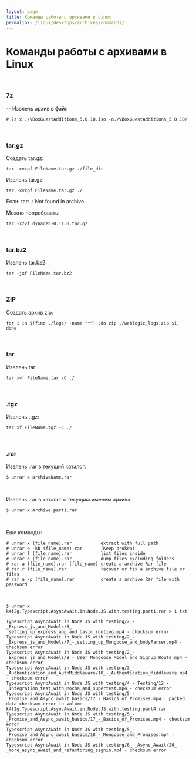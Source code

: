 ```yaml
---
layout: page
title: Команды работы с архивами в Linux
permalink: /linux/desktops/archives/commands/
---
```


# Команды работы с архивами в Linux

<br/>

### 7z

-- Извлечь архив в файл

    # 7z x ./VBoxGuestAdditions_5.0.10.iso -o./VBoxGuestAdditions_5.0.10/


<br/>

### tar.gz

Создать tar.gz:

    tar -cvzpf FileName.tar.gz ./file_dir

Извлечь tar.gz:

    tar -xvzpf FileName.tar.gz ./

Если:
tar: .: Not found in archive

Можно попробовать:

    tar -xzvf dynagen-0.11.0.tar.gz



<br/>

### tar.bz2

Извлечь tar.bz2:

    tar -jxf FileName.tar.bz2


<br/>

### ZIP

Создать архив zip:

    for i in $(find ./logs/ -name "*") ;do zip ./weblogic_logs.zip $i; done

<br/>

### tar

Извлечь tar:

    tar xvf FileName.tar -C ./


<br/>

### .tgz

Извлечь .tgz:

    tar xf FileName.tgz -C ./



<br/>

### .rar

Извлечь .rar в текущий каталог:

    $ unrar e archiveName.rar

<br/>

Извлечь .rar в каталог с текущим именем архива:
    
    $ unrar x Archive.part1.rar


<br/>

Еще команды:    

    # unrar x (file_name).rar           extract with full path
    # unrar e -kb (file_name).rar       (Keep broken)
    # unrar l (file_name).rar           list files inside
    # unrar e (file_name).rar           dump files excluding folders
    # rar a (file_name).rar (file_name) create a archive Rar file
    # rar r (file_name).rar             recover or fix a archive file or files
    # rar a -p (file_name).rar          create a archive Rar file with password


<br/>

    $ unrar x k4f2g.Typescript.AsyncAwait.in.Node.JS.with.testing.part1.rar > 1.txt

    Typescript AsyncAwait in Node JS with testing/2_-_Express_js_and_Models/6_-_setting_up_express_app_and_basic_routing.mp4 - checksum error
    Typescript AsyncAwait in Node JS with testing/2_-_Express_js_and_Models/7_-_setting_up_Mongoose_and_bodyParser.mp4 - checksum error
    Typescript AsyncAwait in Node JS with testing/2_-_Express_js_and_Models/8_-_User_Mongoose_Model_and_Signup_Route.mp4 - checksum error
    Typescript AsyncAwait in Node JS with testing/3_-_Authentication_and_AuthMiddleware/10_-_Authentication_Middleware.mp4 - checksum error
    Typescript AsyncAwait in Node JS with testing/4_-_Testing/12_-_Integration_test_with_Mocha_and_supertest.mp4 - checksum error
    Typescript AsyncAwait in Node JS with testing/5_-_Promise_and_Async_await_basics/17_-_Basics_of_Promises.mp4 : packed data checksum error in volume k4f2g.Typescript.AsyncAwait.in.Node.JS.with.testing.part4.rar
    Typescript AsyncAwait in Node JS with testing/5_-_Promise_and_Async_await_basics/17_-_Basics_of_Promises.mp4 - checksum error
    Typescript AsyncAwait in Node JS with testing/5_-_Promise_and_Async_await_basics/18_-_Mongoose_and_Promises.mp4 - checksum error
    Typescript AsyncAwait in Node JS with testing/6_-_Async_Await/20_-_more_async_await_and_refactoring_signin.mp4 - checksum error
